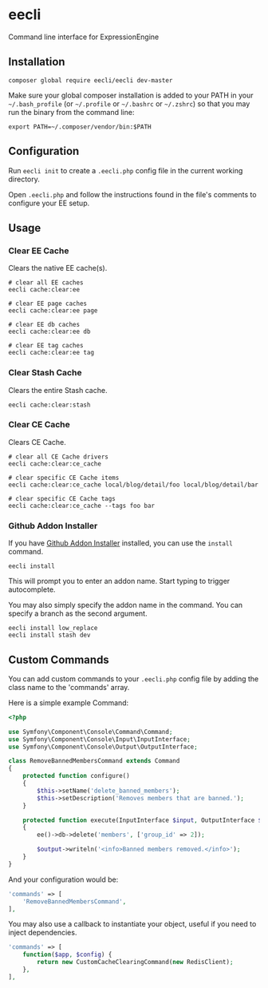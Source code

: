 # eecli

Command line interface for ExpressionEngine

## Installation

```
composer global require eecli/eecli dev-master
```

Make sure your global composer installation is added to your PATH in your `~/.bash_profile` (or `~/.profile` or `~/.bashrc` or `~/.zshrc`) so that you may run the binary from the command line:

```
export PATH=~/.composer/vendor/bin:$PATH
```

## Configuration

Run `eecli init` to create a `.eecli.php` config file in the current working directory.

Open `.eecli.php` and follow the instructions found in the file's comments to configure your EE setup.

## Usage

### Clear EE Cache

Clears the native EE cache(s).

```
# clear all EE caches
eecli cache:clear:ee

# clear EE page caches
eecli cache:clear:ee page

# clear EE db caches
eecli cache:clear:ee db

# clear EE tag caches
eecli cache:clear:ee tag
```

### Clear Stash Cache

Clears the entire Stash cache.

```
eecli cache:clear:stash
```

### Clear CE Cache

Clears CE Cache.

```
# clear all CE Cache drivers
eecli cache:clear:ce_cache

# clear specific CE Cache items
eecli cache:clear:ce_cache local/blog/detail/foo local/blog/detail/bar

# clear specific CE Cache tags
eecli cache:clear:ce_cache --tags foo bar
```

### Github Addon Installer

If you have [Github Addon Installer](https://github.com/rsanchez/github_addon_installer) installed, you can use the `install` command.

```
eecli install
```

This will prompt you to enter an addon name. Start typing to trigger autocomplete.

You may also simply specify the addon name in the command. You can specify a branch as the second argument.

```
eecli install low_replace
eecli install stash dev
```

## Custom Commands

You can add custom commands to your `.eecli.php` config file by adding the class name to the 'commands' array.

Here is a simple example Command:

```php
<?php

use Symfony\Component\Console\Command\Command;
use Symfony\Component\Console\Input\InputInterface;
use Symfony\Component\Console\Output\OutputInterface;

class RemoveBannedMembersCommand extends Command
{
    protected function configure()
    {
        $this->setName('delete_banned_members');
        $this->setDescription('Removes members that are banned.');
    }

    protected function execute(InputInterface $input, OutputInterface $output)
    {
        ee()->db->delete('members', ['group_id' => 2]);

        $output->writeln('<info>Banned members removed.</info>');
    }
}
```

And your configuration would be:

```php
'commands' => [
    'RemoveBannedMembersCommand',
],
```

You may also use a callback to instantiate your object, useful if you need to inject dependencies.

```php
'commands' => [
    function($app, $config) {
        return new CustomCacheClearingCommand(new RedisClient);
    },
],
```
